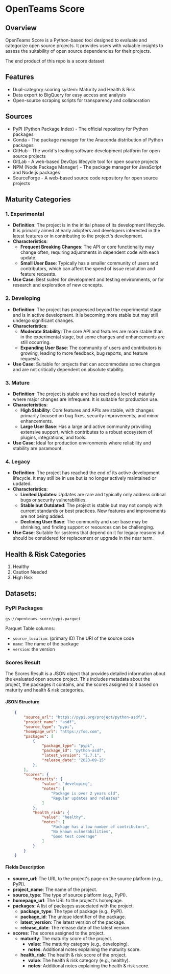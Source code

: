 # OpenTeams Score

## Overview

OpenTeams Score is a Python-based tool designed to evaluate and categorize open source projects. 
It provides users with valuable insights to assess the suitability of open source dependencies for their projects.

The end product of this repo is a score dataset

## Features

- Dual-category scoring system: Maturity and Health & Risk
- Data export to BigQuery for easy access and analysis
- Open-source scraping scripts for transparency and collaboration

## Sources 

- PyPI (Python Package Index) - The official repository for Python packages
- Conda - The package manager for the Anaconda distribution of Python packages
- GitHub - The world's leading software development platform for open source projects
- GitLab - A web-based DevOps lifecycle tool for open source projects
- NPM (Node Package Manager) - The package manager for JavaScript and Node.js packages
- SourceForge - A web-based source code repository for open source projects

## Maturity Categories

### 1. Experimental

- **Definition**: The project is in the initial phase of its development lifecycle. It is primarily aimed at early adopters and developers interested in the latest features or in contributing to the project's development.
- **Characteristics**:
  - **Frequent Breaking Changes**: The API or core functionality may change often, requiring adjustments in dependent code with each update.
  - **Small User Base**: Typically has a smaller community of users and contributors, which can affect the speed of issue resolution and feature requests.
- **Use Case**: Best suited for development and testing environments, or for research and exploration of new concepts.

### 2. Developing

- **Definition**: The project has progressed beyond the experimental stage and is in active development. It is becoming more stable but may still undergo significant changes.
- **Characteristics**:
  - **Moderate Stability**: The core API and features are more stable than in the experimental stage, but some changes and enhancements are still occurring.
  - **Expanding User Base**: The community of users and contributors is growing, leading to more feedback, bug reports, and feature requests.
- **Use Case**: Suitable for projects that can accommodate some changes and are not critically dependent on absolute stability.

### 3. Mature

- **Definition**: The project is stable and has reached a level of maturity where major changes are infrequent. It is suitable for production use.
- **Characteristics**:
  - **High Stability**: Core features and APIs are stable, with changes primarily focused on bug fixes, security improvements, and minor enhancements.
  - **Large User Base**: Has a large and active community providing extensive support, which contributes to a robust ecosystem of plugins, integrations, and tools.
- **Use Case**: Ideal for production environments where reliability and stability are paramount.

### 4. Legacy

- **Definition**: The project has reached the end of its active development lifecycle. It may still be in use but is no longer actively maintained or updated.
- **Characteristics**:
  - **Limited Updates**: Updates are rare and typically only address critical bugs or security vulnerabilities.
  - **Stable but Outdated**: The project is stable but may not comply with current standards or best practices. New features and improvements are not being added.
  - **Declining User Base**: The community and user base may be shrinking, and finding support or resources can be challenging.
- **Use Case**: Suitable for systems that depend on it for legacy reasons but should be considered for replacement or upgrade in the near term.


## Health & Risk Categories

1. Healthy
2. Caution Needed
3. High Risk

## Datasets:

### PyPI Packages

`gs://openteams-score/pypi.parquet`

Parquet Table columns:

* `source_location`: (primary ID) The URI of the source code 
* `name`: The name of the package
* `version`: the version


### Scores Result 

The Scores Result is a JSON object that provides detailed information about the evaluated open source project. This includes metadata about the project, the packages it contains, and the scores assigned to it based on maturity and health & risk categories.

#### JSON Structure

```json
    {
        "source_url": "https://pypi.org/project/python-asdf/",
        "project_name": "asdf",
        "source_type": "pypi",
        "homepage_url": "https://foo.com",
        "packages": [
            {
                "package_type": "pypi",
                "package_id": "python-asdf",
                "latest_version": "2.7.1",
                "release_date": "2023-09-15"
            },
        ],
        "scores": {
            "maturity": {
                "value": "developing",
                "notes": [
                    "Package is over 2 years old",
                    "Regular updates and releases"
                ]
            },
            "health_risk": {
                "value": "healthy",
                "notes": [
                    "Package has a low number of contributors",
                    "No known vulnerabilities",
                    "Good test coverage"
                ]
            }
        }
    }
```

#### Fields Description

- **source_url**: The URL to the project's page on the source platform (e.g., PyPI).
- **project_name**: The name of the project.
- **source_type**: The type of source platform (e.g., PyPI).
- **homepage_url**: The URL to the project's homepage.
- **packages**: A list of packages associated with the project.
  - **package_type**: The type of package (e.g., PyPI).
  - **package_id**: The unique identifier of the package.
  - **latest_version**: The latest version of the package.
  - **release_date**: The release date of the latest version.
- **scores**: The scores assigned to the project.
  - **maturity**: The maturity score of the project.
    - **value**: The maturity category (e.g., developing).
    - **notes**: Additional notes explaining the maturity score.
  - **health_risk**: The health & risk score of the project.
    - **value**: The health & risk category (e.g., healthy).
    - **notes**: Additional notes explaining the health & risk score.








